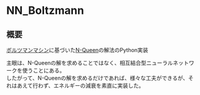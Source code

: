 # NN_Boltzmann
## 概要
[ボルツマンマシン](https://ja.wikipedia.org/wiki/%E3%83%9C%E3%83%AB%E3%83%84%E3%83%9E%E3%83%B3%E3%83%9E%E3%82%B7%E3%83%B3)に基づいた[N-Queen](https://ja.wikipedia.org/wiki/%E3%82%A8%E3%82%A4%E3%83%88%E3%83%BB%E3%82%AF%E3%82%A4%E3%83%BC%E3%83%B3#n-%E3%82%AF%E3%82%A4%E3%83%BC%E3%83%B3)の解法のPython実装  

主眼は、N-Queenの解を求めることではなく、相互結合型ニューラルネットワークを使うことにある。  
したがって、N-Queenの解を求めるだけであれば、様々な工夫ができるが、それはあえて行わず、エネルギーの減衰を素直に実装した。

